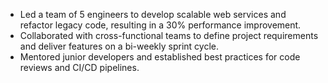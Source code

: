 - Led a team of 5 engineers to develop scalable web services and refactor legacy 
  code, resulting in a 30% performance improvement.
- Collaborated with cross-functional teams to define project requirements and 
  deliver features on a bi-weekly sprint cycle.
- Mentored junior developers and established best practices for code reviews 
  and CI/CD pipelines.